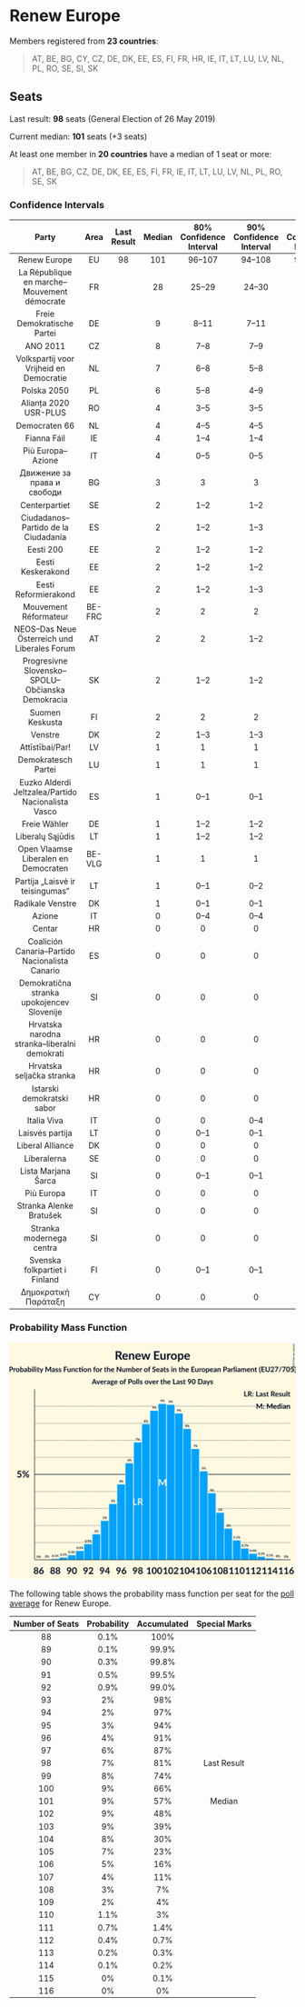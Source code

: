 # Renew Europe

Members registered from **23 countries**:

> AT, BE, BG, CY, CZ, DE, DK, EE, ES, FI, FR, HR, IE, IT, LT, LU, LV, NL, PL, RO, SE, SI, SK

## Seats

Last result: **98** seats (General Election of 26 May 2019)

Current median: **101** seats (+3 seats)

At least one member in **20 countries** have a median of 1 seat or more:

> AT, BE, BG, CZ, DE, DK, EE, ES, FI, FR, IE, IT, LT, LU, LV, NL, PL, RO, SE, SK

### Confidence Intervals

| Party | Area | Last Result | Median | 80% Confidence Interval | 90% Confidence Interval | 95% Confidence Interval | 99% Confidence Interval |
|:-----:|:----:|:-----------:|:------:|:-----------------------:|:-----------------------:|:-----------------------:|:-----------------------:|
| Renew Europe | EU | 98 | 101 | 96–107 | 94–108 | 93–110 | 90–112 |
| La République en marche–Mouvement démocrate | FR | | 28 | 25–29 | 24–30 | 24–31 | 24–32 |
| Freie Demokratische Partei | DE | | 9 | 8–11 | 7–11 | 7–12 | 6–12 |
| ANO 2011 | CZ | | 8 | 7–8 | 7–9 | 6–9 | 6–9 |
| Volkspartij voor Vrijheid en Democratie | NL | | 7 | 6–8 | 5–8 | 5–8 | 5–9 |
| Polska 2050 | PL | | 6 | 5–8 | 4–9 | 4–9 | 4–10 |
| Alianța 2020 USR-PLUS | RO | | 4 | 3–5 | 3–5 | 3–5 | 3–6 |
| Democraten 66 | NL | | 4 | 4–5 | 4–5 | 4–5 | 3–6 |
| Fianna Fáil | IE | | 4 | 1–4 | 1–4 | 1–4 | 1–4 |
| Più Europa–Azione | IT | | 4 | 0–5 | 0–5 | 0–5 | 0–6 |
| Движение за права и свободи | BG | | 3 | 3 | 3 | 3 | 3 |
| Centerpartiet | SE | | 2 | 1–2 | 1–2 | 1–2 | 1–2 |
| Ciudadanos–Partido de la Ciudadanía | ES | | 2 | 1–2 | 1–3 | 0–3 | 0–3 |
| Eesti 200 | EE | | 2 | 1–2 | 1–2 | 1–2 | 1–2 |
| Eesti Keskerakond | EE | | 2 | 1–2 | 1–2 | 1–2 | 1–2 |
| Eesti Reformierakond | EE | | 2 | 1–2 | 1–3 | 1–3 | 1–3 |
| Mouvement Réformateur | BE-FRC | | 2 | 2 | 2 | 2–3 | 2–3 |
| NEOS–Das Neue Österreich und Liberales Forum | AT | | 2 | 2 | 1–2 | 1–3 | 1–3 |
| Progresívne Slovensko–SPOLU–Občianska Demokracia | SK | | 2 | 1–2 | 1–2 | 1–3 | 1–3 |
| Suomen Keskusta | FI | | 2 | 2 | 2 | 2–3 | 2–3 |
| Venstre | DK | | 2 | 1–3 | 1–3 | 1–3 | 1–3 |
| Attīstībai/Par! | LV | | 1 | 1 | 1 | 1 | 1 |
| Demokratesch Partei | LU | | 1 | 1 | 1 | 1 | 1 |
| Euzko Alderdi Jeltzalea/Partido Nacionalista Vasco | ES | | 1 | 0–1 | 0–1 | 0–1 | 0–2 |
| Freie Wähler | DE | | 1 | 1–2 | 1–2 | 1–2 | 1–2 |
| Liberalų Sąjūdis | LT | | 1 | 1–2 | 1–2 | 1–2 | 1–2 |
| Open Vlaamse Liberalen en Democraten | BE-VLG | | 1 | 1 | 1 | 1 | 1–2 |
| Partija „Laisvė ir teisingumas“ | LT | | 1 | 0–1 | 0–2 | 0–2 | 0–2 |
| Radikale Venstre | DK | | 1 | 0–1 | 0–1 | 0–1 | 0–1 |
| Azione | IT | | 0 | 0–4 | 0–4 | 0–5 | 0–5 |
| Centar | HR | | 0 | 0 | 0 | 0 | 0 |
| Coalición Canaria–Partido Nacionalista Canario | ES | | 0 | 0 | 0 | 0 | 0–1 |
| Demokratična stranka upokojencev Slovenije | SI | | 0 | 0 | 0 | 0 | 0 |
| Hrvatska narodna stranka–liberalni demokrati | HR | | 0 | 0 | 0 | 0 | 0 |
| Hrvatska seljačka stranka | HR | | 0 | 0 | 0 | 0 | 0 |
| Istarski demokratski sabor | HR | | 0 | 0 | 0 | 0 | 0 |
| Italia Viva | IT | | 0 | 0 | 0–4 | 0–4 | 0–4 |
| Laisvės partija | LT | | 0 | 0–1 | 0–1 | 0–1 | 0–1 |
| Liberal Alliance | DK | | 0 | 0 | 0 | 0 | 0 |
| Liberalerna | SE | | 0 | 0 | 0 | 0 | 0–1 |
| Lista Marjana Šarca | SI | | 0 | 0–1 | 0–1 | 0–1 | 0–1 |
| Più Europa | IT | | 0 | 0 | 0 | 0–4 | 0–4 |
| Stranka Alenke Bratušek | SI | | 0 | 0 | 0 | 0 | 0 |
| Stranka modernega centra | SI | | 0 | 0 | 0 | 0 | 0 |
| Svenska folkpartiet i Finland | FI | | 0 | 0–1 | 0–1 | 0–1 | 0–1 |
| Δημοκρατική Παράταξη | CY | | 0 | 0 | 0 | 0 | 0 |

### Probability Mass Function

![Graph with seats probability mass function not yet produced](average-2022-03-31-seats-pmf-reneweurope.png "Seats Probability Mass Function")

The following table shows the probability mass function per seat for the [poll average](average-2022-03-31.html) for Renew Europe.

| Number of Seats | Probability | Accumulated | Special Marks |
|:---------------:|:-----------:|:-----------:|:-------------:|
| 88 | 0.1% | 100% |  |
| 89 | 0.1% | 99.9% |  |
| 90 | 0.3% | 99.8% |  |
| 91 | 0.5% | 99.5% |  |
| 92 | 0.9% | 99.0% |  |
| 93 | 2% | 98% |  |
| 94 | 2% | 97% |  |
| 95 | 3% | 94% |  |
| 96 | 4% | 91% |  |
| 97 | 6% | 87% |  |
| 98 | 7% | 81% | Last Result |
| 99 | 8% | 74% |  |
| 100 | 9% | 66% |  |
| 101 | 9% | 57% | Median |
| 102 | 9% | 48% |  |
| 103 | 9% | 39% |  |
| 104 | 8% | 30% |  |
| 105 | 7% | 23% |  |
| 106 | 5% | 16% |  |
| 107 | 4% | 11% |  |
| 108 | 3% | 7% |  |
| 109 | 2% | 4% |  |
| 110 | 1.1% | 3% |  |
| 111 | 0.7% | 1.4% |  |
| 112 | 0.4% | 0.7% |  |
| 113 | 0.2% | 0.3% |  |
| 114 | 0.1% | 0.2% |  |
| 115 | 0% | 0.1% |  |
| 116 | 0% | 0% |  |


